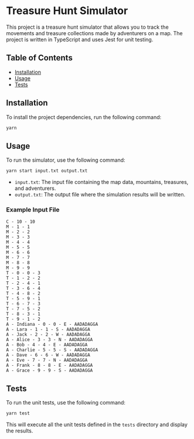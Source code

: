 # Treasure Hunt Simulator

This project is a treasure hunt simulator that allows you to track the movements and treasure collections made by adventurers on a map. The project is written in TypeScript and uses Jest for unit testing.

## Table of Contents

- [Installation](#installation)
- [Usage](#usage)
- [Tests](#tests)

## Installation

To install the project dependencies, run the following command:

```bash
yarn
```

## Usage

To run the simulator, use the following command:

```bash
yarn start input.txt output.txt
```

- `input.txt`: The input file containing the map data, mountains, treasures, and adventurers.
- `output.txt`: The output file where the simulation results will be written.

### Example Input File

```
C - 10 - 10
M - 1 - 1
M - 2 - 2
M - 3 - 3
M - 4 - 4
M - 5 - 5
M - 6 - 6
M - 7 - 7
M - 8 - 8
M - 9 - 9
T - 0 - 0 - 3
T - 1 - 2 - 2
T - 2 - 4 - 1
T - 3 - 6 - 4
T - 4 - 8 - 2
T - 5 - 9 - 1
T - 6 - 7 - 3
T - 7 - 5 - 2
T - 8 - 3 - 1
T - 9 - 1 - 2
A - Indiana - 0 - 0 - E - AADADAGGA
A - Lara - 1 - 1 - S - AADADAGGA
A - Jack - 2 - 2 - W - AADADAGGA
A - Alice - 3 - 3 - N - AADADAGGA
A - Bob - 4 - 4 - E - AADADAGGA
A - Charlie - 5 - 5 - S - AADADAGGA
A - Dave - 6 - 6 - W - AADADAGGA
A - Eve - 7 - 7 - N - AADADAGGA
A - Frank - 8 - 8 - E - AADADAGGA
A - Grace - 9 - 9 - S - AADADAGGA
```

## Tests

To run the unit tests, use the following command:

```bash
yarn test
```

This will execute all the unit tests defined in the `tests` directory and display the results.
